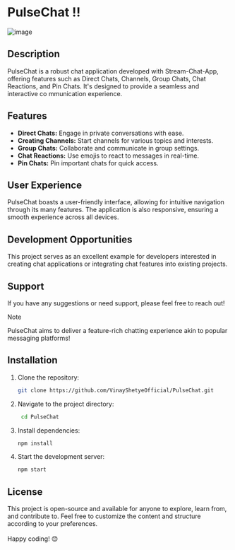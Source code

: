 # PulseChat !!      
            
![image](https://github.com/VinayShetyeOfficial/PulseChat/assets/100470361/afbbf8a6-fdb6-42f3-b4e5-1f941298ceae)    
       
## Description       
PulseChat is a robust chat application developed with Stream-Chat-App, offering features  such as Direct Chats, Channels, Group Chats, Chat Reactions, and Pin Chats. It's designed to provide a seamless and interactive co mmunication experience.
         
## Features              
- **Direct Chats:** Engage in private conversations with ease.    
- **Creating Channels:** Start channels for various topics and interests.     
- **Group Chats:** Collaborate and communicate in group settings.          
- **Chat Reactions:** Use emojis to react to messages in real-time. 
- **Pin Chats:** Pin important chats for quick access. 
 
## User Experience

PulseChat boasts a user-friendly interface, allowing for intuitive navigation through its many features. The application is also responsive, ensuring a smooth experience across all devices.

## Development Opportunities

This project serves as an excellent example for developers interested in creating chat applications or integrating chat features into existing projects.

## Support

If you have any suggestions or need support, please feel free to reach out!

> [!NOTE]
> PulseChat aims to deliver a feature-rich chatting experience akin to popular messaging platforms!

## Installation
1. Clone the repository:
   ```bash
   git clone https://github.com/VinayShetyeOfficial/PulseChat.git
   ```

2. Navigate to the project directory:
   ```bash
    cd PulseChat
   ```
   
3. Install dependencies:
   ```bash
   npm install 
   ```

4. Start the development server:
   ```bash
   npm start
   ```

## License
This project is open-source and available for anyone to explore, learn from, and contribute to.
Feel free to customize the content and structure according to your preferences. <br><br> Happy coding! 😊

